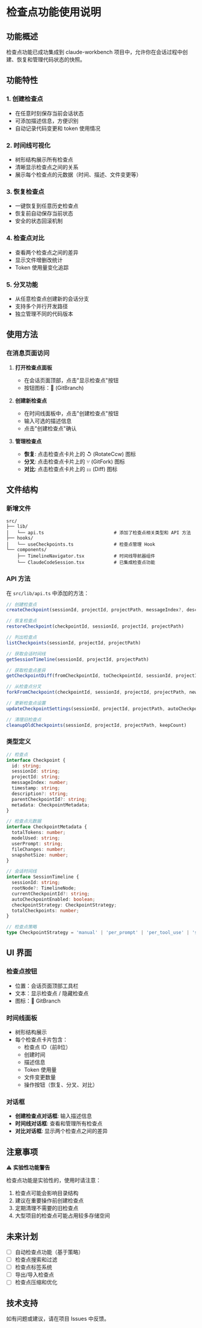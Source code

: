 # 检查点功能使用说明

## 功能概述

检查点功能已成功集成到 claude-workbench 项目中，允许你在会话过程中创建、恢复和管理代码状态的快照。

## 功能特性

### 1. 创建检查点
- 在任意时刻保存当前会话状态
- 可添加描述信息，方便识别
- 自动记录代码变更和 token 使用情况

### 2. 时间线可视化
- 树形结构展示所有检查点
- 清晰显示检查点之间的关系
- 展示每个检查点的元数据（时间、描述、文件变更等）

### 3. 恢复检查点
- 一键恢复到任意历史检查点
- 恢复前自动保存当前状态
- 安全的状态回滚机制

### 4. 检查点对比
- 查看两个检查点之间的差异
- 显示文件增删改统计
- Token 使用量变化追踪

### 5. 分叉功能
- 从任意检查点创建新的会话分支
- 支持多个并行开发路径
- 独立管理不同的代码版本

## 使用方法

### 在消息页面访问

1. **打开检查点面板**
   - 在会话页面顶部，点击"显示检查点"按钮
   - 按钮图标：🌿 (GitBranch)

2. **创建新检查点**
   - 在时间线面板中，点击"创建检查点"按钮
   - 输入可选的描述信息
   - 点击"创建检查点"确认

3. **管理检查点**
   - **恢复**: 点击检查点卡片上的 ↺ (RotateCcw) 图标
   - **分叉**: 点击检查点卡片上的 ⑂ (GitFork) 图标
   - **对比**: 点击检查点卡片上的 ⚏ (Diff) 图标

## 文件结构

### 新增文件

```
src/
├── lib/
│   └── api.ts                          # 添加了检查点相关类型和 API 方法
├── hooks/
│   └── useCheckpoints.ts               # 检查点管理 Hook
└── components/
    ├── TimelineNavigator.tsx           # 时间线导航器组件
    └── ClaudeCodeSession.tsx           # 已集成检查点功能
```

### API 方法

在 `src/lib/api.ts` 中添加的方法：

```typescript
// 创建检查点
createCheckpoint(sessionId, projectId, projectPath, messageIndex?, description?)

// 恢复检查点
restoreCheckpoint(checkpointId, sessionId, projectId, projectPath)

// 列出检查点
listCheckpoints(sessionId, projectId, projectPath)

// 获取会话时间线
getSessionTimeline(sessionId, projectId, projectPath)

// 获取检查点差异
getCheckpointDiff(fromCheckpointId, toCheckpointId, sessionId, projectId)

// 从检查点分叉
forkFromCheckpoint(checkpointId, sessionId, projectId, projectPath, newSessionId, description?)

// 更新检查点设置
updateCheckpointSettings(sessionId, projectId, projectPath, autoCheckpointEnabled, checkpointStrategy)

// 清理旧检查点
cleanupOldCheckpoints(sessionId, projectId, projectPath, keepCount)
```

### 类型定义

```typescript
// 检查点
interface Checkpoint {
  id: string;
  sessionId: string;
  projectId: string;
  messageIndex: number;
  timestamp: string;
  description?: string;
  parentCheckpointId?: string;
  metadata: CheckpointMetadata;
}

// 检查点元数据
interface CheckpointMetadata {
  totalTokens: number;
  modelUsed: string;
  userPrompt: string;
  fileChanges: number;
  snapshotSize: number;
}

// 会话时间线
interface SessionTimeline {
  sessionId: string;
  rootNode?: TimelineNode;
  currentCheckpointId?: string;
  autoCheckpointEnabled: boolean;
  checkpointStrategy: CheckpointStrategy;
  totalCheckpoints: number;
}

// 检查点策略
type CheckpointStrategy = 'manual' | 'per_prompt' | 'per_tool_use' | 'smart';
```

## UI 界面

### 检查点按钮
- 位置：会话页面顶部工具栏
- 文本：显示检查点 / 隐藏检查点
- 图标：🌿 GitBranch

### 时间线面板
- 树形结构展示
- 每个检查点卡片包含：
  - 检查点 ID（前8位）
  - 创建时间
  - 描述信息
  - Token 使用量
  - 文件变更数量
  - 操作按钮（恢复、分叉、对比）

### 对话框
- **创建检查点对话框**: 输入描述信息
- **时间线对话框**: 查看和管理所有检查点
- **对比对话框**: 显示两个检查点之间的差异

## 注意事项

⚠️ **实验性功能警告**

检查点功能是实验性的，使用时请注意：

1. 检查点可能会影响目录结构
2. 建议在重要操作前创建检查点
3. 定期清理不需要的旧检查点
4. 大型项目的检查点可能占用较多存储空间

## 未来计划

- [ ] 自动检查点功能（基于策略）
- [ ] 检查点搜索和过滤
- [ ] 检查点标签系统
- [ ] 导出/导入检查点
- [ ] 检查点压缩和优化

## 技术支持

如有问题或建议，请在项目 Issues 中反馈。
